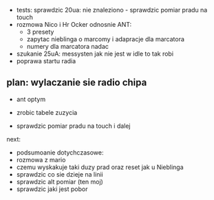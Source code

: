 - tests: sprawdzic 20ua: nie znaleziono - sprawdzic pomiar pradu na touch
- rozmowa Nico i Hr Ocker odnosnie ANT:
	- 3 presety
	- zapytac nieblinga o marcomy i adapracje  dla marcatora
	- numery dla marcatora nadac
- szukanie 25uA: messysten jak nie jest w idle to tak robi
- poprawa startu radia

plan:
wylaczanie sie radio chipa
- 
- ant optym
- zrobic tabele zuzycia


- sprawdzic pomiar pradu na touch i dalej

next:
- podsumoanie dotychczasowe:
- rozmowa z mario
- czemu wyskakuje taki duzy prad oraz reset jak u Nieblinga
- sprawdzic co sie dzieje na linii
- sprawdzic alt pomiar (ten moj)
- sprawdzic jaki jest pobor